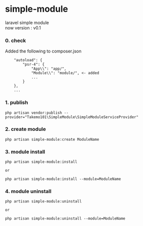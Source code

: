 # simple-module
laravel simple module  
now version : v0.1  
  
### 0. check  
Added the following to composer.json  
```
    "autoload": {
        "psr-4": {
            "App\\": "app/",
            "Module\\": "module/", <- added
            ...
        }
    },
    ...
```
  
### 1. publish  
```
php artisan vendor:publish --provider="Takemo101\SimpleModule\SimpleModuleServiceProvider"
```
  
### 2. create module  
```
php artisan simple-module:create ModuleName
```
  
### 3. module install  
```
php artisan simple-module:install

or

php artisan simple-module:install --module=ModuleName
```
  
### 4. module uninstall  
```
php artisan simple-module:uninstall

or

php artisan simple-module:uninstall --module=ModuleName
```
